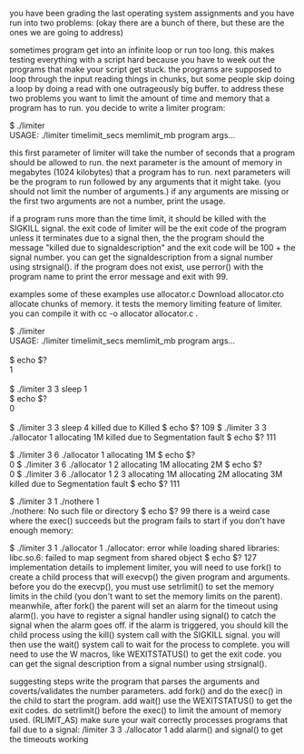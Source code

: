 you have been grading the last operating system assignments and you have run into two problems: (okay there are a bunch of there, but these are the ones we are going to address)

sometimes program get into an infinite loop or run too long. this makes testing everything with a script hard because you have to week out the programs that make your script get stuck.
the programs are supposed to loop through the input reading things in chunks, but some people skip doing a loop by doing a read with one outrageously big buffer.
to address these two problems you want to limit the amount of time and memory that a program has to run. you decide to write a limiter program:

$ ./limiter  <br/>
USAGE: ./limiter timelimit_secs memlimit_mb program args... <br/>

this first parameter of limiter will take the number of seconds that a program should be allowed to run. the next parameter is the amount of memory in megabytes (1024 kilobytes) that a program has to run. next parameters will be the program to run followed by any arguments that it might take. (you should not limit the number of arguments.) if any arguments are missing or the first two arguments are not a number, print the usage.

if a program runs more than the time limit, it should be killed with the SIGKILL signal. the exit code of limiter will be the exit code of the program unless it terminates due to a signal then, the the program should the message "killed due to signaldescription" and the exit code will be 100 + the signal number. you can get the signaldescription from a signal number using strsignal(). if the program does not exist, use perror() with the program name to print the error message and exit with 99.

examples
some of these examples use allocator.c  Download allocator.cto allocate chunks of memory. it tests the memory limiting feature of limiter. you can compile it with cc -o allocator allocator.c .

$ ./limiter  <br/>
USAGE: ./limiter timelimit_secs memlimit_mb program args... <br/>
<br/>
$ echo $?    <br/>
1 <br/>
<br/>
$ ./limiter 3 3 sleep 1 <br/>
$ echo $?               <br/>
0 <br/>
<br/>
$ ./limiter 3 3 sleep 4 
killed due to Killed 
$ echo $? 
109 
$ ./limiter 3 3 ./allocator 1 
allocating 1M 
killed due to Segmentation fault 
$ echo $? 
111

$ ./limiter 3 6 ./allocator 1 
allocating 1M 
$ echo $?                     
0 
$ ./limiter 3 6 ./allocator 1 2 
allocating 1M 
allocating 2M 
$ echo $?                       
0 
$ ./limiter 3 6 ./allocator 1 2 3 
allocating 1M 
allocating 2M 
allocating 3M 
killed due to Segmentation fault 
$ echo $? 
111

$ ./limiter 3 1 ./nothere 1   
./nothere: No such file or directory 
$ echo $? 
99
there is a weird case where the exec() succeeds but the program fails to start if you don't have enough memory:

$ ./limiter 3 1 ./allocator 1 
./allocator: error while loading shared libraries: libc.so.6: failed to map segment from shared object 
$ echo $? 
127
implementation details
to implement limiter, you will need to use fork() to create a child process that will execvp() the given program and arguments. before you do the execvp(), you must use setrlimit() to set the memory limits in the child (you don't want to set the memory limits on the parent). meanwhile, after fork() the parent will set an alarm for the timeout using alarm(). you have to register a signal handler using signal() to catch the signal when the alarm goes off. if the alarm is triggered, you should kill the child process using the kill() system call with the SIGKILL signal. you will then use the wait() system call to wait for the process to complete. you will need to use the W macros, like WEXITSTATUS() to get the exit code. you can get the signal description from a signal number using strsignal().

suggesting steps
write the program that parses the arguments and coverts/validates the number parameters.
add fork() and do the exec() in the child to start the program.
add wait() use the WEXITSTATUS() to get the exit codes.
do setrlimit() before the exec() to limit the amount of memory used. (RLIMIT_AS)
make sure your wait correctly processes programs that fail due to a signal: /limiter 3 3 ./allocator 1
add alarm() and signal() to get the timeouts working
